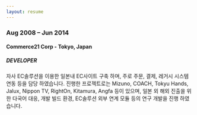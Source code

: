 ```yaml
---
layout: resume
---
```


### Aug 2008 – Jun 2014

#### Commerce21 Corp - Tokyo, Japan

##### DEVELOPER

자사 EC솔루션을 이용한 일본내 EC사이트 구축 하며, 주로 주문, 결제, 레거시 시스템 연동 등을 담당 하였습니다. 진행한 프로젝트로는 Mizuno, COACH, Tokyu Hands, Jalux, Nippon TV, RightOn, Kitamura, Angfa 등이 있으며, 일본 외 해외 진출을 위한 다국어 대응, 개발 빌드 환경, EC솔루션 외부 연계 모듈 등의 연구 개발을 진행 하였습니다.